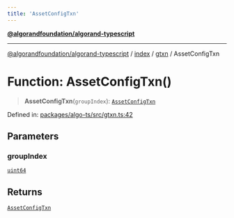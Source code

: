 ```yaml
---
title: 'AssetConfigTxn'
---
```


[**@algorandfoundation/algorand-typescript**](../../../../README.md)

---

[@algorandfoundation/algorand-typescript](../../../../README.md) / [index](../../../README.md) / [gtxn](../README.md) / AssetConfigTxn

# Function: AssetConfigTxn()

> **AssetConfigTxn**(`groupIndex`): [`AssetConfigTxn`](../interfaces/AssetConfigTxn.md)

Defined in: [packages/algo-ts/src/gtxn.ts:42](https://github.com/algorandfoundation/puya-ts/blob/main/packages/algo-ts/src/gtxn.ts#L42)

## Parameters

### groupIndex

[`uint64`](../../../type-aliases/uint64.md)

## Returns

[`AssetConfigTxn`](../interfaces/AssetConfigTxn.md)
